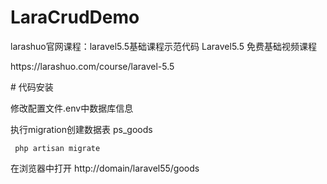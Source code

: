 # LaraCrudDemo
larashuo官网课程：laravel5.5基础课程示范代码
Laravel5.5 免费基础视频课程 
<p>https://larashuo.com/course/laravel-5.5</p>
# 代码安装
<p>修改配置文件.env中数据库信息</p>
<p>执行migration创建数据表 ps_goods</p>
<p><code> php artisan migrate  </code></p>
<p>在浏览器中打开 http://domain/laravel55/goods</p>
